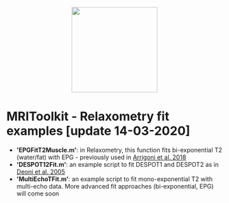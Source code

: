 <a href="https://github.com/delucaal/MRIToolkit"> 
<span style='align:center'> <img src="img/MRIToolkitLogo.png" style="width:200px;  display: block;  margin-left: auto;  margin-right: auto;"/> </span>
 </a> 
 
 # MRIToolkit - Relaxometry fit examples [update 14-03-2020] 
 - **'EPGFitT2Muscle.m'**: in Relaxometry, this function fits bi-exponential T2 (water/fat) with EPG - previously used in [Arrigoni et al. 2018](https://onlinelibrary.wiley.com/doi/abs/10.1002/mus.26189)
- **'DESPOT12Fit.m'**: an example script to fit DESPOT1 and DESPOT2 as in [Deoni et al. 2005](https://www.ncbi.nlm.nih.gov/pubmed/15690526)
- **'MultiEchoTFit.m'**: an example script to fit mono-exponential T2 with multi-echo data. More advanced fit approaches (bi-exponential, EPG) will come soon

